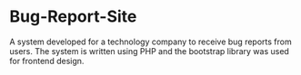 # Bug-Report-Site
 A system developed for a technology company to receive bug reports from users. The system is written using PHP and the bootstrap library was used for frontend design.
